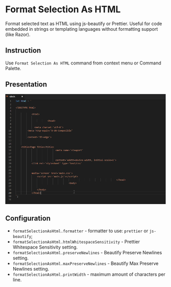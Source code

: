 # Format Selection As HTML

Format selected text as HTML using js-beautify or Prettier. Useful for code embedded in strings or templating languages without formatting support (like Razor).

## Instruction

Use `Format Selection As HTML` command from context menu or Command Palette.

## Presentation

![Example](img/example.gif)

## Configuration

- `formatSelectionAsHtml.formatter` - formatter to use: `prettier` or `js-beautify`;
- `formatSelectionAsHtml.htmlWhitespaceSensitivity` - Prettier Whitespace Sensitivity setting.
- `formatSelectionAsHtml.preserveNewlines` - Beautify Preserve Newlines setting.
- `formatSelectionAsHtml.maxPreserveNewlines` - Beautify Max Preserve Newlines setting.
- `formatSelectionAsHtml.printWidth` - maximum amount of characters per line.